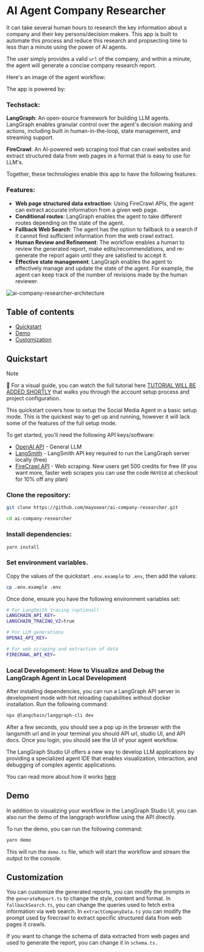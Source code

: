# AI Agent Company Researcher

It can take several human hours to research the key information about a company and their key persons/decision makers. This app is built to automate this process and reduce this research and propsecting time to less than a minute using the power of AI agents.

The user simply provides a valid `url` of the company, and within a minute, the agent will generate a concise company research report.

Here's an image of the agent workflow:

The app is powered by:

### Techstack:

**LangGraph**: An open-source framework for building LLM agents. LangGraph enables granular control over the agent's decision making and actions, including built in human-in-the-loop, state management, and streaming support.

**FireCrawl**: An AI-powered web scraping tool that can crawl websites and extract structured data from web pages in a format that is easy to use for LLM's.

Together, these technologies enable this app to have the following features:

### Features:

- **Web page structured data extraction**: Using FireCrawl APIs, the agent can extract accurate information from a given web page.
- **Conditional routes**: LangGraph enables the agent to take different routes depending on the state of the agent.
- **Fallback Web Search**: The agent has the option to fallback to a search if it cannot find sufficient information from the web crawl extract.
- **Human Review and Refinement**: The workflow enables a human to review the generated report, make edits/recommendations, and re-generate the report again until they are satisfied to accept it.
- **Effective state management**: LangGraph enables the agent to effectively manage and update the state of the agent. For example, the agent can keep track of the number of revisions made by the human reviewer.

![ai-company-researcher-architecture](https://github.com/user-attachments/assets/134de859-ac38-4816-9113-2d0081870a87)

## Table of contents

- [Quickstart](#quickstart)
- [Demo](#demo)
- [Customization](#customization)

## Quickstart

> [!NOTE]
> 🎥 For a visual guide, you can watch the full tutorial here [TUTORIAL WILL BE ADDED SHORTLY](TBA) that walks you through the account setup process and project configuration.

This quickstart covers how to setup the Social Media Agent in a basic setup mode. This is the quickest way to get up and running, however it will lack some of the features of the full setup mode.

To get started, you'll need the following API keys/software:

- [OpenAI API](https://platform.openai.com/api-keys) - General LLM
- [LangSmith](https://smith.langchain.com/) - LangSmith API key required to run the LangGraph server locally (free)
- [FireCrawl API](https://www.firecrawl.dev/) - Web scraping. New users get 500 credits for free (If you want more, faster web scrapes you can use the code `MAYO10` at checkout for 10% off any plan)

### Clone the repository:

```bash
git clone https://github.com/mayooear/ai-company-researcher.git
```

```bash
cd ai-company-researcher
```

### Install dependencies:

```bash
yarn install
```

### Set environment variables.

Copy the values of the quickstart `.env.example` to `.env`, then add the values:

```bash
cp .env.example .env
```

Once done, ensure you have the following environment variables set:

```bash
# For LangSmith tracing (optional)
LANGCHAIN_API_KEY=
LANGCHAIN_TRACING_V2=true

# For LLM generations
OPENAI_API_KEY=

# For web scraping and extraction of data
FIRECRAWL_API_KEY=

```

### Local Development: How to Visualize and Debug the LangGraph Agent in Local Development

After installing dependencies, you can run a LangGraph API server in development mode with hot reloading capabilities without docker installation. Run the following command:

```bash
npx @langchain/langgraph-cli dev
```

After a few seconds, you should see a pop up in the browser with the langsmith url and in your terminal you should API url, studio UI, and API docs. Once you login, you should see the UI of your agent workflow.

The LangGraph Studio UI offers a new way to develop LLM applications by providing a specialized agent IDE that enables visualization, interaction, and debugging of complex agentic applications.

You can read more about how it works [here](https://langchain-ai.github.io/langgraph/concepts/langgraph_studio/)

## Demo

In addition to visualizing your workflow in the LangGraph Studio UI, you can also run the demo of the langgraph workflow using the API directly.

To run the demo, you can run the following command:

```bash
yarn demo
```

This will run the `demo.ts` file, which will start the workflow and stream the output to the console.

## Customization

You can customize the generated reports, you can modify the prompts in the `generateReport.ts` to change the style, content and format. In `fallbackSearch.ts`, you can change the queries used to fetch extra information via web search. In `extractCompanyData.ts` you can modify the prompt used by firecrawl to extract specific structured data from web pages it crawls.

If you want to change the schema of data extracted from web pages and used to generate the report, you can change it in `schema.ts.`
